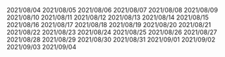 2021/08/04
2021/08/05
2021/08/06
2021/08/07
2021/08/08
2021/08/09
2021/08/10
2021/08/11
2021/08/12
2021/08/13
2021/08/14
2021/08/15
2021/08/16
2021/08/17
2021/08/18
2021/08/19
2021/08/20
2021/08/21
2021/08/22
2021/08/23
2021/08/24
2021/08/25
2021/08/26
2021/08/27
2021/08/28
2021/08/29
2021/08/30
2021/08/31
2021/09/01
2021/09/02
2021/09/03
2021/09/04
